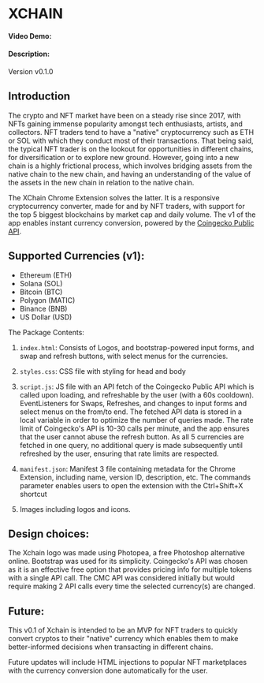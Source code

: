 # XCHAIN
#### Video Demo:  <URL HERE>

#### Description:

Version v0.1.0

## Introduction
The crypto and NFT market have been on a steady rise since 2017, with NFTs gaining immense popularity amongst tech enthusiasts, artists, and collectors. NFT traders tend to have a "native" cryptocurrency such as ETH or SOL with which they conduct most of their transactions. That being said, the typical NFT trader is on the lookout for opportunities in different chains, for diversification or to explore new ground. However, going into a new chain is a highly frictional process, which involves bridging assets from the native chain to the new chain, and having an understanding of the value of the assets in the new chain in relation to the native chain. 

The XChain Chrome Extension solves the latter. It is a responsive cryptocurrency converter, made for and by NFT traders, with support for the top 5 biggest blockchains by market cap and daily volume. The v1 of the app enables instant currency conversion, powered by the [Coingecko Public API](https://www.coingecko.com/en/api). 

## Supported Currencies (v1):
- Ethereum (ETH)
- Solana (SOL)
- Bitcoin (BTC)
- Polygon (MATIC)
- Binance (BNB)
- US Dollar (USD)


The Package Contents:
1. `index.html`: 
    Consists of Logos, and bootstrap-powered input forms, and swap and refresh buttons, with select menus for the currencies. 

2. `styles.css`:
    CSS file with styling for head and body

3. `script.js`:
    JS file with an API fetch of the Coingecko Public API which is called upon loading, and refreshable by the user (with a 60s cooldown). EventListeners for Swaps, Refreshes, and changes to input forms and select menus on the from/to end. The fetched API data is stored in a local variable in order to optimize the number of queries made. The rate limit of Coingecko's API is 10-30 calls per minute, and the app ensures that the user cannot abuse the refresh button. As all 5 currencies are fetched in one query, no additional query is made subsequently until refreshed by the user, ensuring that rate limits are respected. 

4. `manifest.json`:
    Manifest 3 file containing metadata for the Chrome Extension, including name, version ID, description, etc. The commands parameter enables users to open the extension with the Ctrl+Shift+X shortcut

5. Images including logos and icons. 


## Design choices:

The Xchain logo was made using Photopea, a free Photoshop alternative online. Bootstrap was used for its simplicity.
Coingecko's API was chosen as it is an effective free option that provides pricing info for multiple tokens with a single API call. The CMC API was considered initially but would require making 2 API calls every time the selected currency(s) are changed. 

## Future:

This v0.1 of Xchain is intended to be an MVP for NFT traders to quickly convert cryptos to their "native" currency which enables them to make better-informed decisions when transacting in different chains. 

Future updates will include HTML injections to popular NFT marketplaces with the currency conversion done automatically for the user. 